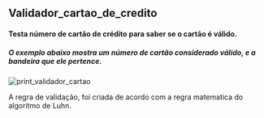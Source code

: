 ## Validador_cartao_de_credito

#### Testa número de cartão de crédito para saber se o cartão é válido.
##### O exemplo abaixo mostra um número de cartão considerado válido, e a bandeira que ele pertence.

![print_validador_cartao](https://github.com/LucieneRodrigues/Validador_cartao_de_credito/assets/105310968/e587fbc0-9f08-49dc-8048-4c329c1a387d)



 A regra de validação, foi criada de acordo com a regra matematica do algoritmo de Luhn.
